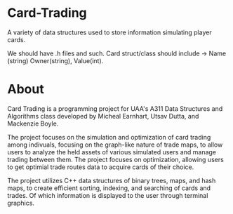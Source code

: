 # Card-Trading
A variety of data structures used to store information simulating player cards.

We should have .h files and such.
Card struct/class should include -> Name (string) Owner(string), Value(int).

# About
Card Trading is a programming project for UAA's A311 Data Structures and Algorithms class developed by Micheal Earnhart, Utsav Dutta, and Mackenzie Boyle.

The project focuses on the simulation and optimization of card trading among indivuals, focusing on the graph-like nature of trade maps, to allow users to analyze the held assets of various simulated users and manage trading between them. The project focuses on optimization, allowing users to get optimial trade routes data to acquire cards of their choice. 

The project utilizes C++ data structures of binary trees, maps, and hash maps, to create efficient sorting, indexing, and searching of cards and trades. Of which information is displayed to the user through terminal graphics. 
